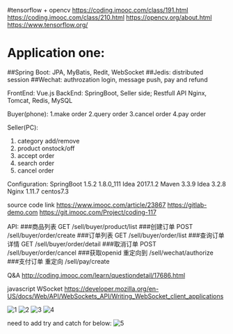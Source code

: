#tensorflow + opencv
https://coding.imooc.com/class/191.html
https://coding.imooc.com/class/210.html
https://opencv.org/about.html
https://www.tensorflow.org/

# Application one:
##Spring Boot: JPA, MyBatis, Redit, WebSocket
##Jedis: distributed session
##Wechat: authrozation login, message push, pay and refund

FrontEnd: Vue.js 
BackEnd: SpringBoot, Seller side; 
Restfull API
Nginx, Tomcat, Redis, MySQL

Buyer(phone):
1.make order
2.query order
3.cancel order
4.pay order

Seller(PC):
1. category add/remove
2. product onstock/off
3. accept order
4. search order
5. cancel order

Configuration:
  SpringBoot 1.5.2
  1.8.0_111
  Idea 2017.1.2
  Maven 3.3.9
  Idea 3.2.8
  Nginx 1.11.7
  centos7.3
  
  source code link https://www.imooc.com/article/23867
  https://gitlab-demo.com
  https://git.imooc.com/Project/coding-117


API:
###商品列表 GET /sell/buyer/product/list
###创建订单 POST /sell/buyer/order/create
###订单列表 GET /sell/buyer/order/list
###查询订单详情 GET /sell/buyer/order/detail
###取消订单 POST /sell/buyer/order/cancel
###获取openid 重定向到 /sell/wechat/authorize
###支付订单 重定向 /sell/pay/create

Q&A
http://coding.imooc.com/learn/questiondetail/17686.html


javascript WSocket
https://developer.mozilla.org/en-US/docs/Web/API/WebSockets_API/Writing_WebSocket_client_applications

![1](https://user-images.githubusercontent.com/18744289/44744605-86baa380-aad3-11e8-92ac-878069cc56c8.PNG)
![2](https://user-images.githubusercontent.com/18744289/44744642-96d28300-aad3-11e8-9775-55bc80989873.PNG)
![3](https://user-images.githubusercontent.com/18744289/44744709-be295000-aad3-11e8-8d31-a1f6427b3f48.PNG)
![4](https://user-images.githubusercontent.com/18744289/44745111-c2a23880-aad4-11e8-8e16-1c8a7f87e0ab.PNG)

need to add try and catch for below:
![5](https://user-images.githubusercontent.com/18744289/44745122-ce8dfa80-aad4-11e8-80c1-d0d3a621b625.PNG)

